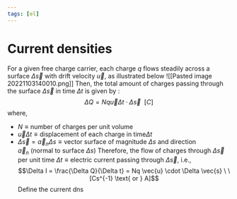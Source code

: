 ```yaml
---
tags: [el]
---
```

# Current densities 
For a given free charge carrier, each charge $q$ flows steadily across a surface $\Delta \vec{s}$ with drift velocity $\vec{u}$, as illustrated below
![[Pasted image 20221103140010.png]]
Then, the total amount of charges passing through the surface $\Delta \vec{s}$ in time $\Delta t$ is given by : $$\Delta Q = Nq \vec{u} \Delta t \cdot \Delta \vec{s} \ \ [C]$$where,
- $N \equiv \text{number of charges per unit volume}$
- $\vec{u} \Delta t \equiv \text{displacement of each charge in time} \Delta t$ 
- $\Delta \vec{s} = \vec{a}_{n} \Delta s \equiv \text{vector surface of magnitude }\Delta s \text{ and direction } \vec{a}_{n} \ (\text{normal to surface } \Delta s)$ 
Therefore, the flow of charges through $\Delta \vec{s}$ per unit time $\Delta t \equiv \text{electric current passing through } \Delta \vec{s}$, i.e., $$\Delta I = \frac{\Delta Q}{\Delta t} = Nq \vec{u} \cdot \Delta \vec{s} \ \ [Cs^{-1} \text{ or } A]$$Define the current dns